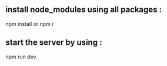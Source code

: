 ## install node_modules using all packages :
npm install or npm i
## start the server by using :
npm run dev
